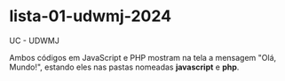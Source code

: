 # lista-01-udwmj-2024
 UC - UDWMJ  

Ambos códigos em JavaScript e PHP mostram na tela a mensagem "Olá, Mundo!", estando eles nas pastas nomeadas **javascript** e **php**.
